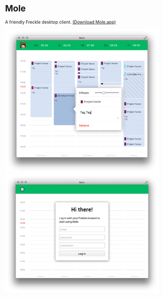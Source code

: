 Mole
====

A friendly Freckle desktop client. [(Download Mole.app)](https://github.com/brumm/Mole/releases)

![](screenshots/mole-use.png)
![](screenshots/mole-start.png)
